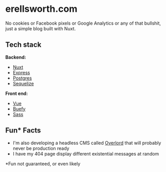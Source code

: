 # erellsworth.com

No cookies or Facebook pixels or Google Analytics or any of that bullshit, just a simple blog built with Nuxt.

## Tech stack

**Backend:**
 - [Nuxt](https://nuxtjs.org/)
 - [Express](https://expressjs.com/)
 - [Postgres](https://www.postgresql.org/)
 - [Sequelize](https://sequelize.org/) 

**Front end:**
 - [Vue](https://vuejs.org/)
 - [Buefy](https://buefy.org/)
 - [Sass](https://sass-lang.com/)

## Fun* Facts
 - I'm also developing a headless CMS called [Overlord](https://github.com/erellsworth/overlord) that will probably never be production ready
 - I have my 404 page display different existential messages at random

*Fun not guaranteed, or even likely